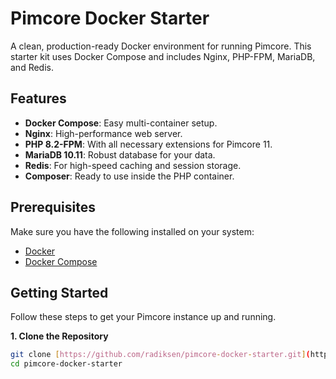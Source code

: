# Pimcore Docker Starter

A clean, production-ready Docker environment for running Pimcore. This starter kit uses Docker Compose and includes Nginx, PHP-FPM, MariaDB, and Redis.

## Features

-   **Docker Compose**: Easy multi-container setup.
-   **Nginx**: High-performance web server.
-   **PHP 8.2-FPM**: With all necessary extensions for Pimcore 11.
-   **MariaDB 10.11**: Robust database for your data.
-   **Redis**: For high-speed caching and session storage.
-   **Composer**: Ready to use inside the PHP container.

## Prerequisites

Make sure you have the following installed on your system:
-   [Docker](https://docs.docker.com/get-docker/)
-   [Docker Compose](https://docs.docker.com/compose/install/)

## Getting Started

Follow these steps to get your Pimcore instance up and running.

**1. Clone the Repository**
```bash
git clone [https://github.com/radiksen/pimcore-docker-starter.git](https://github.com/radiksen/pimcore-docker-starter.git)
cd pimcore-docker-starter


